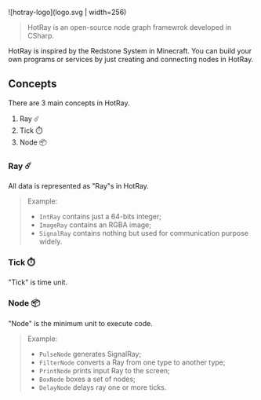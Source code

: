 ![hotray-logo](logo.svg | width=256)

> HotRay is an open-source node graph framewrok developed in CSharp. 

HotRay is inspired by the Redstone System in Minecraft. You can build your own programs or services by just creating and connecting nodes in HotRay. 


## Concepts

There are 3 main concepts in HotRay. 

1. Ray ☄️
2. Tick ⏱️
3. Node 📦

### Ray ☄️

All data is represented as "Ray"s in HotRay. 

> Example: 
> - `IntRay` contains just a 64-bits integer; 
> - `ImageRay` contains an RGBA image; 
> - `SignalRay` contains nothing but used for communication purpose widely. 


### Tick ⏱️

"Tick" is time unit. 


### Node 📦

"Node" is the minimum unit to execute code. 

> Example: 
> - `PulseNode` generates SignalRay; 
> - `FilterNode` converts a Ray from one type to another type; 
> - `PrintNode` prints input Ray to the screen;  
> - `BoxNode` boxes a set of nodes; 
> - `DelayNode` delays ray one or more ticks. 




